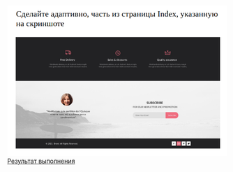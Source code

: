 ![home-task](../materials/home-task-3.png)
[Результат выполнения](https://artiom30.github.io/HTML-CSS--Pro-/lesson-3/homework/index.html)
